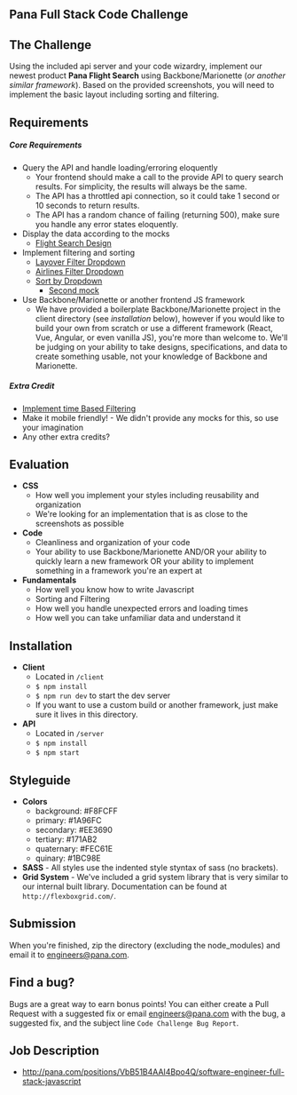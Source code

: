 Pana Full Stack Code Challenge
--------------------

## The Challenge
Using the included api server and your code wizardry, implement our newest product **Pana Flight Search** using Backbone/Marionette (_or another similar framework_). Based on the provided screenshots, you will need to implement the basic layout including sorting and filtering.

## Requirements
##### Core Requirements
  - Query the API and handle loading/erroring eloquently
    - Your frontend should make a call to the provide API to query search results. For simplicity, the results will always be the same.
    - The API has a throttled api connection, so it could take 1 second or 10 seconds to return results.
    - The API has a random chance of failing (returning 500), make sure you handle any error states eloquently.
  - Display the data according to the mocks
    - [Flight Search Design](https://github.com/tivonahaug/pana-full-stack-challenge/blob/master/mocks/flight_search.png)
  - Implement filtering and sorting
    - [Layover Filter Dropdown](https://github.com/tivonahaug/pana-full-stack-challenge/blob/master/mocks/stops_filter.png)
    - [Airlines Filter Dropdown](https://github.com/tivonahaug/pana-full-stack-challenge/blob/master/mocks/airlines_filter.png)
    - [Sort by Dropdown](https://github.com/tivonahaug/pana-full-stack-challenge/blob/master/mocks/sort_by.png)
      - [Second mock](https://github.com/tivonahaug/pana-full-stack-challenge/blob/master/mocks/sort_by_2.png)
  - Use Backbone/Marionette or another frontend JS framework
    - We have provided a boilerplate Backbone/Marionette project in the client directory (see *installation* below), however if you would like to build your own from scratch or use a different framework (React, Vue, Angular, or even vanilla JS), you're more than welcome to. We'll be judging on your ability to take designs, specifications, and data to create something usable, not your knowledge of Backbone and Marionette.
##### Extra Credit
  - [Implement time Based Filtering](https://github.com/tivonahaug/pana-full-stack-challenge/blob/master/mocks/flight_times_filter.png)
  - Make it mobile friendly! - We didn't provide any mocks for this, so use your imagination
  - Any other extra credits?

## Evaluation
  - **CSS**
    - How well you implement your styles including reusability and organization
    - We're looking for an implementation that is as close to the screenshots as possible
  - **Code**
    - Cleanliness and organization of your code
    - Your ability to use Backbone/Marionette AND/OR your ability to quickly learn a new framework OR your ability to implement something in a framework you're an expert at
  - **Fundamentals**
    - How well you know how to write Javascript
    - Sorting and Filtering
    - How well you handle unexpected errors and loading times
    - How well you can take unfamiliar data and understand it

## Installation
- __Client__
  - Located in `/client`
  - `$ npm install`
  - `$ npm run dev` to start the dev server
  - If you want to use a custom build or another framework, just make sure it lives in this directory.
- __API__
  - Located in `/server`
  - `$ npm install`
  - `$ npm start`

## Styleguide
- **Colors**
  - background: #F8FCFF
  - primary: #1A96FC
  - secondary: #EE3690
  - tertiary: #171AB2
  - quaternary: #FEC61E
  - quinary: #1BC98E
- **SASS** - All styles use the indented style styntax of sass (no brackets).
- **Grid System** - We've included a grid system library that is very similar to our internal built library. Documentation can be found at `http://flexboxgrid.com/`.

## Submission
When you're finished, zip the directory (excluding the node_modules) and email it to engineers@pana.com.

## Find a bug?
Bugs are a great way to earn bonus points! You can either create a Pull Request with a suggested fix or email engineers@pana.com with the bug, a suggested fix, and the subject line `Code Challenge Bug Report`.

## Job Description
- http://pana.com/positions/VbB51B4AAI4Bpo4Q/software-engineer-full-stack-javascript
